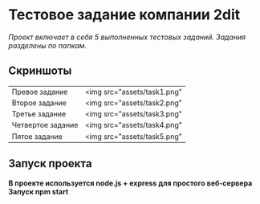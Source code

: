 # Тестовое задание компании 2dit

*Проект включает в себя 5 выполненных тестовых заданий. Задания разделены по папкам.*



## Скриншоты

|                   |                                     | 
| ------------------|:-----------------------------------:| 
| Превое задание    | <img src="assets/task1.png"         | 
| Второе задание    | <img src="assets/task2.png"         |  
| Третье задание    | <img src="assets/task3.png"         |    
| Четвертое задание | <img src="assets/task4.png"         |  
| Пятое задание     | <img src="assets/task5.png"         |  



## Запуск проекта
**В проекте используется node.js + express для простого веб-сервера**
**Запуск npm start**